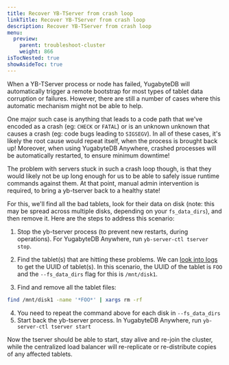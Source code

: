 ```yaml
---
title: Recover YB-TServer from crash loop
linkTitle: Recover YB-TServer from crash loop
description: Recover YB-TServer from crash loop
menu:
  preview:
    parent: troubleshoot-cluster
    weight: 866
isTocNested: true
showAsideToc: true
---
```


When a YB-TServer process or node has failed, YugabyteDB will automatically trigger a remote bootstrap for
 most types of tablet data corruption or failures. However, there are still a number of cases where this automatic mechanism might not be able to help.

One major such case is anything that leads to a code path that we've encoded as a crash (eg: `CHECK` or `FATAL`) or is an unknown unknown 
that causes a crash (eg: code bugs leading to `SIGSEGV`). In all of these cases, it's likely the root cause would repeat itself, when the process is brought back up! 
Moreover, when using YugabyteDB Anywhere, crashed processes will be automatically restarted, to ensure minimum downtime! 

The problem with servers stuck in such a crash loop though, is that they would likely not be up long enough for us to be able to safely issue runtime commands against them. 
At that point, manual admin intervention is required, to bring a yb-tserver back to a healthy state!

For this, we'll find all the bad tablets, look for their data on disk (note: this may be spread across multiple disks, depending on your `fs_data_dirs`), and then remove it.
Here are the steps to address this scenario:

1. Stop the yb-tserver process (to prevent new restarts, during operations). For YugabyteDB Anywhere, run `yb-server-ctl tserver stop`.
2. Find the tablet(s) that are hitting these problems. We can [look into logs](../../nodes/check-logs) to get the UUID of tablet(s).  In this scenario, the UUID of the tablet is `FOO` and the `--fs_data_dirs` flag for this is `/mnt/disk1`.

3. Find and remove all the tablet files: 
```bash
find /mnt/disk1 -name '*FOO*' | xargs rm -rf
```
4. You need to repeat the command above for each disk in `--fs_data_dirs`
5. Start back the yb-tserver process. In YugabyteDB Anywhere, run `yb-server-ctl tserver start`

Now the tserver should be able to start, stay alive and re-join the cluster, while the centralized load balancer will re-replicate or re-distribute copies of any affected tablets.
